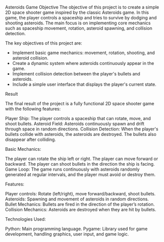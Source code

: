 Asteroids Game
Objective
The objective of this project is to create a simple 2D space shooter game inspired by the classic Asteroids game. In this game, the player controls a spaceship and tries to survive by dodging and shooting asteroids. The main focus is on implementing core mechanics such as spaceship movement, rotation, asteroid spawning, and collision detection.

The key objectives of this project are:

- Implement basic game mechanics: movement, rotation, shooting, and asteroid collision.
- Create a dynamic system where asteroids continuously appear in the game.
- Implement collision detection between the player's bullets and asteroids.
- Include a simple user interface that displays the player's current state.



Result


The final result of the project is a fully functional 2D space shooter game with the following features:

Player Ship: The player controls a spaceship that can rotate, move, and shoot bullets.
Asteroid Field: Asteroids continuously spawn and drift through space in random directions.
Collision Detection: When the player's bullets collide with asteroids, the asteroids are destroyed. The bullets also disappear after colliding.


Basic Mechanics:

The player can rotate the ship left or right.
The player can move forward or backward.
The player can shoot bullets in the direction the ship is facing.
Game Loop: The game runs continuously with asteroids randomly generated at regular intervals, and the player must avoid or destroy them.


Features:

Player controls: Rotate (left/right), move forward/backward, shoot bullets.
Asteroids: Spawning and movement of asteroids in random directions.
Bullet Mechanics: Bullets are fired in the direction of the player’s rotation.
Collision Mechanics: Asteroids are destroyed when they are hit by bullets.


Technologies Used:

Python: Main programming language.
Pygame: Library used for game development, handling graphics, user input, and game logic.
